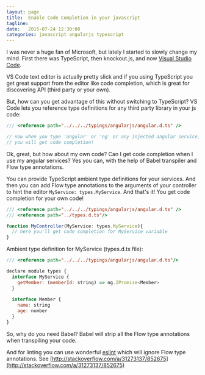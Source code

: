 ```yaml
---
layout: page
title:  Enable Code Completion in your javascript
tagline:  
date:   2015-07-24 12:30:00
categories: javascript angularjs typescript 
---
```


I was never a huge fan of Microsoft, but lately I started to slowly change my mind.
First there was TypeScript, then knockout.js, and now [Visual Studio Code](https://www.visualstudio.com/en-us/products/code-vs.aspx).

VS Code text editor is actually pretty slick and if you using TypeScript you get great support from the editor like code completion, which is great for discovering API (third party or your own).

But, how can you get advantage of this without switching to TypeScript? 
VS Code lets you reference type definitions for any third party library in your js code:

```js
/// <reference path="../../../typings/angularjs/angular.d.ts" />

// now when you type 'angular' or 'ng' or any injected angular service, 
// you will get code completion!
```

Ok, great, but how about my own code? Can I get code completion when I use my angular services?
Yes you can, with the help of Babel transpiler and Flow type annotations.

You can provide TypeScript ambient type definitions for your services. And then you can add Flow type annotations to the arguments of your controller to hint the editor `MyService: types.MyService`. And that's it! You get code completion for your own code!

```js
/// <reference path="../../../typings/angularjs/angular.d.ts" />
/// <reference path="../types.d.ts"/>

function MyController(MyService: types.MyService){
  // here you'll get code completion for MyService variable
}
```

Ambient type definition for MyService (types.d.ts file):

```js
/// <reference path="../../../typings/angularjs/angular.d.ts"/>

declare module types {
  interface MyService {
    getMember: (memberId: string) => ng.IPromise<Member>
  }
  
  interface Member {
    name: string
    age: number
  }
}
```

So, why do you need Babel? Babel will strip all the Flow type annotations when transpiling your code.

And for linting you can use wonderful [eslint](http://eslint.org/) which will ignore Flow type annotations. See
[http://stackoverflow.com/a/31273137/852675](http://stackoverflow.com/a/31273137/852675)
